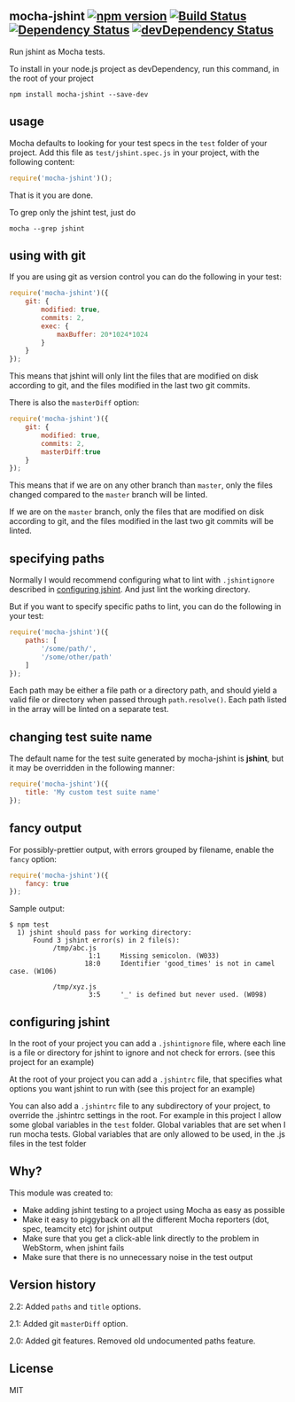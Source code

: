 mocha-jshint [![npm version](https://badge.fury.io/js/mocha-jshint.svg)](http://badge.fury.io/js/mocha-jshint) [![Build Status](https://travis-ci.org/ebdrup/mocha-jshint.svg?branch=master)](https://travis-ci.org/ebdrup/mocha-jshint) [![Dependency Status](https://david-dm.org/ebdrup/mocha-jshint.svg)](https://david-dm.org/ebdrup/mocha-jshint) [![devDependency Status](https://david-dm.org/ebdrup/mocha-jshint/dev-status.svg)](https://david-dm.org/ebdrup/mocha-jshint#info=devDependencies)
------------

Run jshint as Mocha tests.

To install in your node.js project as devDependency, run this command, in the root of your project
```
npm install mocha-jshint --save-dev
```

usage
-----
Mocha defaults to looking for your test specs in the `test` folder of your project.
Add this file as `test/jshint.spec.js` in your project, with the following content:

```js
require('mocha-jshint')();
```

That is it you are done.

To grep only the jshint test, just do
```
mocha --grep jshint
```

using with git
--------------
If you are using git as version control you can do the following in your test:
```js
require('mocha-jshint')({
	git: {
		modified: true,
		commits: 2,
		exec: {
			maxBuffer: 20*1024*1024
		}
	}
});
```
This means that jshint will only lint the files that are modified on disk according to git, and the files modified in the last 
two git commits.

There is also the `masterDiff` option:
```js
require('mocha-jshint')({
	git: {
		modified: true,
		commits: 2,
		masterDiff:true
	}
});
```
This means that if we are on any other branch than `master`, only the files changed compared to the `master` branch
will be linted.

If we are on the `master` branch, only the files that are modified on disk according to git, and the files modified in the last 
two git commits will be linted.

specifying paths
----------------
Normally I would recommend configuring what to lint with `.jshintignore` described in 
[configuring jshint](https://github.com/ebdrup/mocha-jshint#configuring-jshint). 
And just lint the working directory.

But if you want to specify specific paths to lint, you can do the following in your test:
```js
require('mocha-jshint')({
	paths: [
		'/some/path/',
		'/some/other/path'
	]
});
```

Each path may be either a file path or a directory path, and should yield a valid file or directory when passed 
through `path.resolve()`. Each path listed in the array will be linted on a separate test.

changing test suite name
------------------------
The default name for the test suite generated by mocha-jshint is **jshint**, but it may be overridden in the following manner:
```js
require('mocha-jshint')({
	title: 'My custom test suite name'
});
```


fancy output
------------
For possibly-prettier output, with errors grouped by filename, enable the `fancy` option:
```js
require('mocha-jshint')({
	fancy: true
});
```

Sample output:
```
$ npm test
  1) jshint should pass for working directory:
      Found 3 jshint error(s) in 2 file(s):
           /tmp/abc.js
                    1:1     Missing semicolon. (W033)
                   18:0     Identifier 'good_times' is not in camel case. (W106)

           /tmp/xyz.js
                    3:5     '_' is defined but never used. (W098)
```

configuring jshint
------------------
In the root of your project you can add a `.jshintignore` file, where each line is a file or directory for jshint to ignore
and not check for errors. (see this project for an example)

At the root of your project you can add a `.jshintrc` file, that specifies what options you want jshint to run with
(see this project for an example)

You can also add a `.jshintrc` file to any subdirectory of your project, to override the .jshintrc settings in the root.
For example in this project I allow some global variables in the `test` folder. Global variables that are set when I
run mocha tests. Global variables that are only allowed to be used, in the .js files in the test folder

Why?
---
This module was created to:

- Make adding jshint testing to a project using Mocha as easy as possible
- Make it easy to piggyback on all the different Mocha reporters (dot, spec, teamcity etc) for jshint output
- Make sure that you get a click-able link directly to the problem in WebStorm, when jshint fails
- Make sure that there is no unnecessary noise in the test output

Version history
---------------
2.2: Added `paths` and `title` options.

2.1: Added git `masterDiff` option.

2.0: Added git features. Removed old undocumented paths feature.

License
--------
MIT

